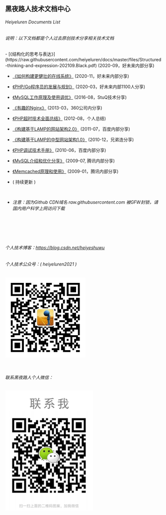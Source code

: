 ## 黑夜路人技术文档中心

###### Heiyeluren Documents List


*说明：以下文档都是个人过去原创技术分享相关技术文档*


<br />
- [《结构化的思考与表达》](https://raw.githubusercontent.com/heiyeluren/docs/master/files/Structured-thinking-and-expression-202109.Black.pdf) (2020-09，好未来内部分享)

- [《如何构建更健壮的在线系统》](https://github.com/heiyeluren/docs/raw/master/files/How-to-build-a-robust-system-202011.pdf) (2020-11，好未来内部分享)

- [《PHP/Go程序员的发展与规划》](https://github.com/heiyeluren/docs/raw/master/files/Career-development-plan-of-PHP%26Go-programmer.202003.pptx) (2020-03，好未来内部1100人分享)

- [《MySQL工作原理及使用调优》](https://github.com/heiyeluren/docs/raw/master/files/MySQL-in-LNMP-development-20160817.ppt) (2016-08，StuQ技术分享)

- [《有趣的Nginx》](https://github.com/heiyeluren/docs/raw/master/files/Interesting.Nginx-20130315.ppt) (2013-03，360公司内分享)

- [《PHP超时技术全面总结》](https://github.com/heiyeluren/docs/raw/master/files/PHP-Timeout-Technology-All.2012.08.docx) (2012-08，个人总结)

- [《构建基于LAMP的网站架构2.0》](https://github.com/heiyeluren/docs/raw/master/files/Build-based-LAMP-website-structure-2011.pptx) (2011-07，百度内部分享)

- [《构建基于LAMP的中型网站架构1.0》](https://github.com/heiyeluren/docs/raw/master/files/Build-based-LAMP-website-structure-PHP-Beijing-2010.pptx) (2010-12，兄弟连分享)

- [《PHP调试技术手册》](https://github.com/heiyeluren/docs/raw/master/files/PHP-Debug-Manual-public.pdf) (2010-06，百度内部分享)

- [《MySQL介绍和优化分享》](https://github.com/heiyeluren/docs/raw/master/files/MySQL-Introduction-and-Performance-Optimization.pdf) (2009-07, 腾讯内部分享)

- [《Memcached原理和使用》](https://github.com/heiyeluren/docs/raw/master/files/Memcached-principles-and-use.pdf) (2009-01，腾讯内部分享)

-  ( 持续更新 )

<br />

- *注意：因为Github CDN域名 raw.githubusercontent.com 被GFW封锁，请国内用户科学上网访问下载*


<br />

#

<br />

###### 个人技术博客：https://blog.csdn.net/heiyeshuwu

###### 个人技术公众号：( heiyeluren2021 )
![image](https://raw.githubusercontent.com/heiyeluren/docs/master/imgs/heiyeluren-wx-public-account.jpg)

<br />

###### 联系黑夜路人个人微信：
![image](https://raw.githubusercontent.com/heiyeluren/docs/master/imgs/heiyeluren-wx-prive-account.png)

